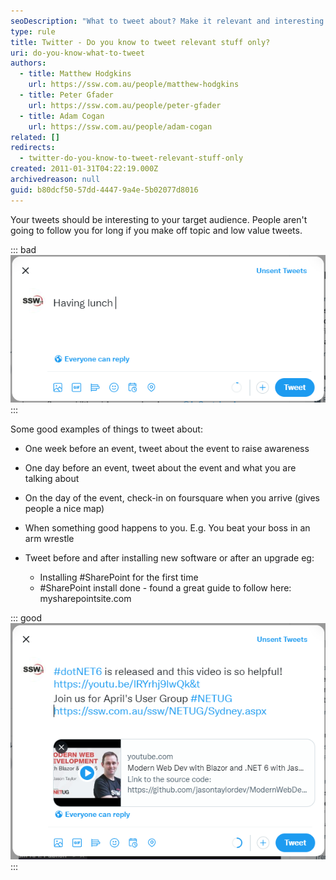 ```yaml
---
seoDescription: "What to tweet about? Make it relevant and interesting to your target audience! Don't waste followers' time with off-topic or low-value tweets. Focus on sharing valuable insights, updates, or engaging stories that resonate with them."
type: rule
title: Twitter - Do you know to tweet relevant stuff only?
uri: do-you-know-what-to-tweet
authors:
  - title: Matthew Hodgkins
    url: https://ssw.com.au/people/matthew-hodgkins
  - title: Peter Gfader
    url: https://ssw.com.au/people/peter-gfader
  - title: Adam Cogan
    url: https://ssw.com.au/people/adam-cogan
related: []
redirects:
  - twitter-do-you-know-to-tweet-relevant-stuff-only
created: 2011-01-31T04:22:19.000Z
archivedreason: null
guid: b80dcf50-57dd-4447-9a4e-5b02077d8016
---
```

Your tweets should be interesting to your target audience. People aren't going to follow you for long if you make off topic and low value tweets.

<!--endintro-->

::: bad
![Bad Example - "Having lunch" is not an interesting tweet](bad-twitter.png)
:::

Some good examples of things to tweet about:

* One week before an event, tweet about the event to raise awareness 
* One day before an event, tweet about the event and what you are talking about
* On the day of the event, check-in on foursquare when you arrive (gives people a nice map)
* When something good happens to you. E.g. You beat your boss in an arm wrestle
* Tweet before and after installing new software or after an upgrade eg:

  * Installing #SharePoint for the first time
  * \#SharePoint install done - found a great guide to follow here: mysharepointsite.com

::: good
![Good Example - An informative tweet with hashtags and relevant links for a targeted audience of IT followers](good-twitter.png)
:::
